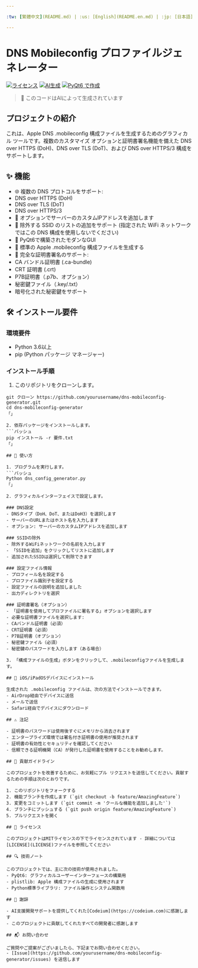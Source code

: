 ```yaml
---

:tw: [繁體中文](README.md) | :us: [English](README.en.md) | :jp: [日本語](README.ja.md)

---
```


# DNS Mobileconfig プロファイルジェネレーター

[![ライセンス](https://img.shields.io/badge/license-MIT-blue.svg)](ライセンス)
[![AI生成](https://img.shields.io/badge/AI-Generated-green.svg)](https://codeium.com)
[![PyQt6 で作成](https://img.shields.io/badge/Made%20with-PyQt6-41CD52.svg)](https://www.riverbankcomputing.com/software/pyqt/)

> 🤖 このコードはAIによって生成されています

## プロジェクトの紹介

これは、Apple DNS .mobileconfig 構成ファイルを生成するためのグラフィカル ツールです。複数のカスタマイズ オプションと証明書署名機能を備えた DNS over HTTPS (DoH)、DNS over TLS (DoT)、および DNS over HTTPS/3 構成をサポートします。

## ✨ 機能

- 🌐 複数の DNS プロトコルをサポート:
- DNS over HTTPS (DoH)
- DNS over TLS (DoT)
- DNS over HTTPS/3
- 🔧 オプションでサーバーのカスタムIPアドレスを追加します
- 📱 除外する SSID のリストの追加をサポート (指定された WiFi ネットワークではこの DNS 構成を使用しないでください)
- 🎨 PyQt6で構築されたモダンなGUI
- 📄 標準の Apple .mobileconfig 構成ファイルを生成する
- 🔐 完全な証明書署名のサポート:
- CA バンドル証明書 (.ca-bundle)
- CRT 証明書 (.crt)
- P7B証明書（.p7b、オプション）
- 秘密鍵ファイル（.key/.txt）
- 暗号化された秘密鍵をサポート

## 🛠️ インストール要件

### 環境要件
- Python 3.6以上
- pip (Python パッケージ マネージャー)

### インストール手順

1. このリポジトリをクローンします。
```バッシュ
git クローン https://github.com/yourusername/dns-mobileconfig-generator.git
cd dns-mobileconfig-generator
「」

2. 依存パッケージをインストールします。
```バッシュ
pip インストール -r 要件.txt
「」

## 📖 使い方

1. プログラムを実行します。
```バッシュ
Python dns_config_generator.py
「」

2. グラフィカルインターフェイスで設定します。

### DNS設定
- DNSタイプ（DoH、DoT、またはDoH3）を選択します
- サーバーのURLまたはホスト名を入力します
- オプション: サーバーのカスタムIPアドレスを追加します

### SSIDの除外
- 除外するWiFiネットワークの名前を入力します
- 「SSIDを追加」をクリックしてリストに追加します
- 追加されたSSIDは選択して削除できます

### 設定ファイル情報
- プロフィール名を設定する
- プロファイル識別子を設定する
- 設定ファイルの説明を追加しました
- 出力ディレクトリを選択

### 証明書署名（オプション）
- 「証明書を使用してプロファイルに署名する」オプションを選択します
- 必要な証明書ファイルを選択します:
- CAバンドル証明書（必須）
- CRT証明書（必須）
- P7B証明書（オプション）
- 秘密鍵ファイル（必須）
- 秘密鍵のパスワードを入力します（ある場合）

3. 「構成ファイルの生成」ボタンをクリックして、.mobileconfigファイルを生成します。

## 📱 iOS/iPadOSデバイスにインストール

生成された .mobileconfig ファイルは、次の方法でインストールできます。
- AirDrop経由でデバイスに送信
- メールで送信
- Safari経由でデバイスにダウンロード

## ⚠️ 注記

- 証明書のパスワードは使用後すぐにメモリから消去されます
- エンタープライズ環境では署名付き証明書の使用が推奨されます
- 証明書の有効性とセキュリティを確認してください
- 信頼できる証明機関（CA）が発行した証明書を使用することをお勧めします。

## 🤝 貢献ガイドライン

このプロジェクトを改善するために、お気軽にプル リクエストを送信してください。貢献するための手順は次のとおりです。

1. このリポジトリをフォークする
2. 機能ブランチを作成します (`git checkout -b feature/AmazingFeature`)
3. 変更をコミットします (`git commit -m 'クールな機能を追加しました'`)
4. ブランチにプッシュする (`git push origin feature/AmazingFeature`)
5. プルリクエストを開く

## 📜 ライセンス

このプロジェクトはMITライセンスの下でライセンスされています - 詳細については[LICENSE](LICENSE)ファイルを参照してください

## 🔍 技術ノート

このプロジェクトでは、主に次の技術が使用されました。
- PyQt6: グラフィカルユーザーインターフェースの構築用
- plistlib: Apple 構成ファイルの生成に使用されます
- Python標準ライブラリ: ファイル操作とシステム関数用

## 👥 謝辞

- AI支援開発サポートを提供してくれた[Codeium](https://codeium.com)に感謝します
- このプロジェクトに貢献してくれたすべての開発者に感謝します

## 📬 お問い合わせ

ご質問やご提案がございましたら、下記までお問い合わせください。
- [Issue](https://github.com/yourusername/dns-mobileconfig-generator/issues) を送信します